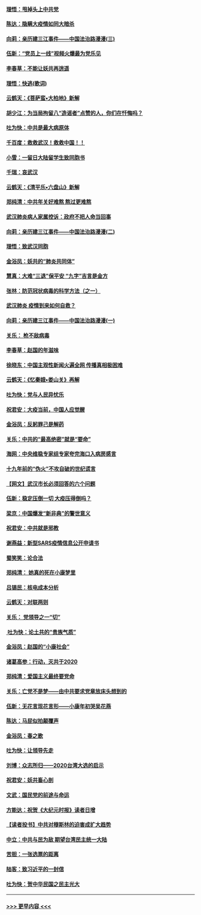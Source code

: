 #### [理悟：甩掉头上中共党](../pages/nsc993/n11838826.md?t=02022133) 
#### [陈达：隐瞒大疫情如同大暗杀](../pages/nsc993/n11838771.md?t=02022133) 
#### [向莉：亲历建三江事件——中国法治路漫漫(三)](../pages/nsc993/n11831825.md?t=02022133) 
#### [伍新：“党员上一线”视频火爆最为党乐见](../pages/nsc993/n11838200.md?t=02022133) 
#### [李春草：不能让妖共再逍遥](../pages/nsc993/n11838102.md?t=02022133) 
#### [理悟：快逃(歌词)](../pages/nsc993/n11838083.md?t=02022133) 
#### [云鹤天：《菩萨蛮▪大柏地》新解](../pages/nsc993/n11838059.md?t=02022133) 
#### [胡少江：为当局拘留八“造谣者”点赞的人，你们在忏悔吗？](../pages/nsc993/n11836801.md?t=02022133) 
#### [吐为快：中共是最大病原体](../pages/nsc993/n11836748.md?t=02022133) 
#### [千百度：救救武汉！救救中国！！](../pages/nsc993/n11836145.md?t=02022133) 
#### [小雪：一留日大陆留学生致同胞书](../pages/nsc993/n11834624.md?t=02022133) 
#### [千瑞：哀武汉](../pages/nsc993/n11833647.md?t=02022133) 
#### [云鹤天：《清平乐▪六盘山》新解](../pages/nsc993/n11833611.md?t=02022133) 
#### [郑纯清：中共年关好难熬 熬过更难熬](../pages/nsc993/n11833489.md?t=02022133) 
#### [武汉肺炎病人家属控诉：政府不把人命当回事](../pages/nsc993/n11833205.md?t=02022133) 
#### [向莉：亲历建三江事件——中国法治路漫漫(二)](../pages/nsc993/n11829102.md?t=02022133) 
#### [理悟：致武汉同胞](../pages/nsc993/n11831522.md?t=02022133) 
#### [金浴凤：妖共的“肺炎共同体”](../pages/nsc993/n11829448.md?t=02022133) 
#### [慧真：大难“三退”保平安 “九字”吉言是金方](../pages/nsc993/n11829501.md?t=02022133) 
#### [张林：防范冠状病毒的科学方法（之一）](../pages/nsc993/n11828618.md?t=02022133) 
#### [武汉肺炎 疫情到来如何自救？](../pages/nsc993/n11827632.md?t=02022133) 
#### [向莉：亲历建三江事件——中国法治路漫漫(一)](../pages/nsc993/n11827190.md?t=02022133) 
#### [关乐： 枪不敌病毒](../pages/nsc993/n11826746.md?t=02022133) 
#### [李春草：赵国的年滋味](../pages/nsc993/n11826321.md?t=02022133) 
#### [徐晓东：中国主观性新闻火遍全网 传播真相极困难](../pages/nsc993/n11826508.md?t=02022133) 
#### [云鹤天：《忆秦娥▪娄山关》再解](../pages/nsc993/n11824682.md?t=02022133) 
#### [吐为快：党与人民异忧乐](../pages/nsc993/n11824660.md?t=02022133) 
#### [祝君安：大疫当前，中国人应觉醒](../pages/nsc993/n11821946.md?t=02022133) 
#### [金浴凤：反躬罪己是解药](../pages/nsc993/n11820280.md?t=02022133) 
#### [关乐：中共的“最高绝密”就是“要命”](../pages/nsc993/n11816946.md?t=02022133) 
#### [海网：中央维稳专家组专家夸完海口入病房感言](../pages/nsc993/n11815138.md?t=02022133) 
#### [十九年前的“伪火”不攻自破的世纪谎言](../pages/nsc993/n11813238.md?t=02022133) 
#### [【网文】武汉市长必须回答的六个问题](../pages/nsc993/n11813848.md?t=02022133) 
#### [伍新：稳定压倒一切 大疫压得倒吗？](../pages/nsc993/n11812634.md?t=02022133) 
#### [梁京：中国爆发“新非典”的警世意义](../pages/nsc993/n11812554.md?t=02022133) 
#### [祝君安：中共就是邪教](../pages/nsc993/n11812431.md?t=02022133) 
#### [谢燕益：新型SARS疫情信息公开申请书](../pages/nsc993/n11808840.md?t=02022133) 
#### [蜀笑笑：论合法](../pages/nsc993/n11808064.md?t=02022133) 
#### [郑纯清： 她真的死在小康梦里](../pages/nsc993/n11806623.md?t=02022133) 
#### [吕锡民：核电成本分析](../pages/nsc993/n11806284.md?t=02022133) 
#### [云鹤天：对联两则](../pages/nsc993/n11805957.md?t=02022133) 
#### [关乐： 党领导之一“切”](../pages/nsc993/n11804505.md?t=02022133) 
#### [ 吐为快：论土共的“贵族气质”](../pages/nsc993/n11804490.md?t=02022133) 
#### [金浴凤：赵国的“小康社会”](../pages/nsc993/n11804452.md?t=02022133) 
#### [诸葛高参：行动，灭共于2020](../pages/nsc993/n11804120.md?t=02022133) 
#### [郑纯清：爱国主义最终要党命](../pages/nsc993/n11802197.md?t=02022133) 
#### [关乐：亡党不是梦——由中共要求党章放床头想到的](../pages/nsc993/n11802156.md?t=02022133) 
#### [伍新：无花言现花言形——小康年初哭吴花燕](../pages/nsc993/n11800044.md?t=02022133) 
#### [陈达：马屁似拍颠覆声](../pages/nsc993/n11800010.md?t=02022133) 
#### [金浴凤：春之歌](../pages/nsc993/n11797687.md?t=02022133) 
#### [吐为快：让领导先走](../pages/nsc993/n11797512.md?t=02022133) 
#### [刘博：众志所归——2020台湾大选的启示](../pages/nsc993/n11796878.md?t=02022133) 
#### [祝君安：妖共畜心剖](../pages/nsc993/n11794273.md?t=02022133) 
#### [文武：国民党的前途与命运](../pages/nsc993/n11794198.md?t=02022133) 
#### [方能达：祝贺《大纪元时报》读者日增](../pages/nsc993/n11793807.md?t=02022133) 
#### [【读者投书】中共对穆斯林的迫害成扩大趋势](../pages/nsc993/n11791371.md?t=02022133) 
#### [中立：中共与民为敌 期望台湾民主统一大陆](../pages/nsc993/n11790392.md?t=02022133) 
#### [苦胆：一张选票的距离](../pages/nsc993/n11788914.md?t=02022133) 
#### [陆客：致习近平的一封信](../pages/nsc993/n11788867.md?t=02022133) 
#### [吐为快：贺中华民国之民主光大](../pages/nsc993/n11788618.md?t=02022133) 

----
#### [ >>> 更早内容 <<< ](../indexes/nsc993-earlier.md)
